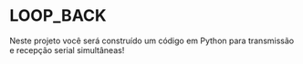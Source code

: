# LOOP_BACK
Neste projeto você será construído um código em Python para transmissão e recepção serial simultâneas!
